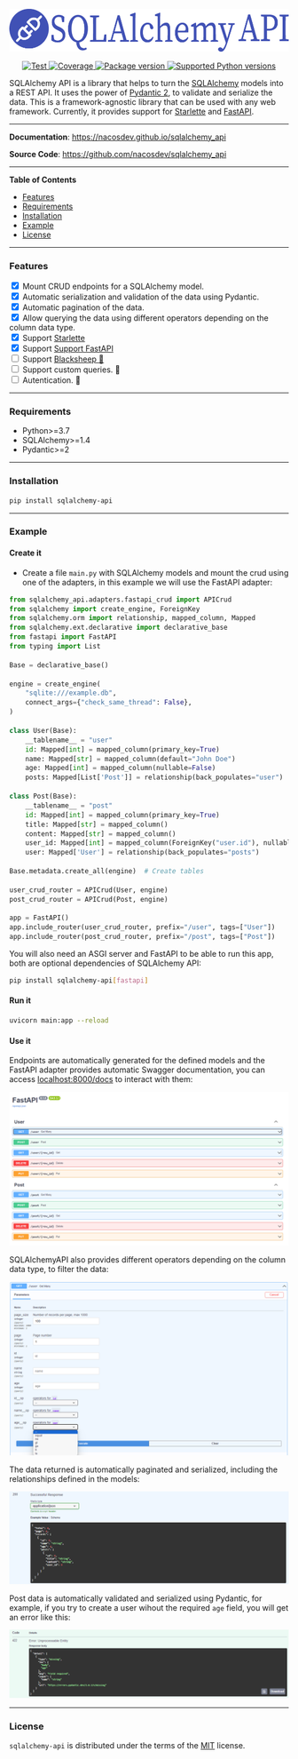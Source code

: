 <p align="center">
  <a><img src="https://raw.githubusercontent.com/nacosdev/sqlalchemy_api/main/docs/assets/images/sqlalchemy_api.png" alt="SQLalchemyAPI"></a>
</p>

<p align="center">
  <a href="https://github.com/nacosdev/sqlalchemy_api/actions?query=workflow%3ATests+event%3Apush+branch%3Amain" target="_blank">
      <img src="https://github.com/nacosdev/sqlalchemy_api/workflows/Tests/badge.svg?event=push&branch=main" alt="Test">
  </a>
  <a href="https://codecov.io/gh/nacosdev/sqlalchemy_api">
      <img src="https://codecov.io/gh/nacosdev/sqlalchemy_api/branch/main/graph/badge.svg" alt="Coverage">
  </a>
  <a href="https://pypi.org/project/sqlalchemy-api" target="_blank">
      <img src="https://img.shields.io/pypi/v/sqlalchemy-api?color=%2334D058&label=pypi%20package" alt="Package version">
  </a>
  <a href="https://pypi.org/project/sqlalchemy-api" target="_blank">
      <img src="https://img.shields.io/pypi/pyversions/fastapi.svg?color=%2334D058" alt="Supported Python versions">
  </a>
</p>

SQLAlchemy API is a library that helps to turn the [SQLAlchemy](https://www.sqlalchemy.org/) models into a REST API. It uses the power of [Pydantic 2](https://docs.pydantic.dev/dev-v2/), to validate and serialize the data. This is a framework-agnostic library that can be used with any web framework. Currently, it provides support for [Starlette](https://www.starlette.io/) and [FastAPI](https://fastapi.tiangolo.com/).

---

**Documentation**: <a href="https://nacosdev.github.io/sqlalchemy_api" target="_blank">https://nacosdev.github.io/sqlalchemy_api</a>

**Source Code**: <a href="https://github.com/nacosdev/sqlalchemy_api" target="_blank">https://github.com/nacosdev/sqlalchemy_api</a>

---

**Table of Contents**

- [Features](#features)
- [Requirements](#requirements)
- [Installation](#installation)
- [Example](#example)
- [License](#license)

---

### Features 

<p>
<input type="checkbox" checked> Mount CRUD endpoints for a SQLAlchemy model.<br/>
<input type="checkbox" checked> Automatic serialization and validation of the data using Pydantic.<br/>
<input type="checkbox" checked> Automatic pagination of the data.<br/>
<input type="checkbox" checked> Allow querying the data using different operators depending on the column data type.<br/>
<input type="checkbox" checked> Support <a href="https://github.com/encode/starlettehttps://github.com/encode/starlette">Starlette</a><br/>
<input type="checkbox" checked> Support <a href="https://github.com/tiangolo/fastapi">Support FastAPI</a><br/>
<input type="checkbox"> Support <a href="https://github.com/Neoteroi/BlackSheep">Blacksheep 🚧</a><br/>
<input type="checkbox"> Support custom queries. 🚧<br/>
<input type="checkbox"> Autentication. 🚧<br/>
</p>

---

### Requirements

- Python>=3.7
- SQLAlchemy>=1.4
- Pydantic>=2

---

### Installation

```bash
pip install sqlalchemy-api
```

---

### Example

#### Create it

- Create a file `main.py` with SQLAlchemy models and mount the crud using one of the adapters, in this example we will use the FastAPI adapter:

```python
from sqlalchemy_api.adapters.fastapi_crud import APICrud
from sqlalchemy import create_engine, ForeignKey
from sqlalchemy.orm import relationship, mapped_column, Mapped
from sqlalchemy.ext.declarative import declarative_base
from fastapi import FastAPI
from typing import List

Base = declarative_base()

engine = create_engine(
    "sqlite:///example.db",
    connect_args={"check_same_thread": False},
)

class User(Base):
    __tablename__ = "user"
    id: Mapped[int] = mapped_column(primary_key=True)
    name: Mapped[str] = mapped_column(default="John Doe")
    age: Mapped[int] = mapped_column(nullable=False)
    posts: Mapped[List['Post']] = relationship(back_populates="user")

class Post(Base):
    __tablename__ = "post"
    id: Mapped[int] = mapped_column(primary_key=True)
    title: Mapped[str] = mapped_column()
    content: Mapped[str] = mapped_column()
    user_id: Mapped[int] = mapped_column(ForeignKey("user.id"), nullable=False)
    user: Mapped['User'] = relationship(back_populates="posts")

Base.metadata.create_all(engine)  # Create tables

user_crud_router = APICrud(User, engine)
post_crud_router = APICrud(Post, engine)

app = FastAPI()
app.include_router(user_crud_router, prefix="/user", tags=["User"])
app.include_router(post_crud_router, prefix="/post", tags=["Post"])
```

You will also need an ASGI server and FastAPI to be able to run this app, both are optional dependencies of SQLAlchemy API:

```bash
pip install sqlalchemy-api[fastapi]
```

#### Run it

```bash
uvicorn main:app --reload
```

#### Use it
Endpoints are automatically generated for the defined models and the FastAPI adapter provides automatic Swagger documentation, you can access [localhost:8000/docs](localhost:8000/docs) to interact with them:

<p align="center">
  <a><img src="https://raw.githubusercontent.com/nacosdev/sqlalchemy_api/main/docs/assets/images/swagger-1.png" alt="Swagger"></a>
</p>

SQLAlchemyAPI also provides different operators depending on the column data type, to filter the data:

<p align="center">
  <a><img src="https://raw.githubusercontent.com/nacosdev/sqlalchemy_api/main/docs/assets/images/swagger-2.png" alt="Swagger2"></a>
</p>

The data returned is automatically paginated and serialized, including the relationships defined in the models:

<p align="center">
  <a><img src="https://raw.githubusercontent.com/nacosdev/sqlalchemy_api/main/docs/assets/images/swagger-3.png" alt="Swagger3"></a>
</p>

Post data is automatically validated and serialized using Pydantic, for example, if you try to create a user wihout the required `age` field, you will get an error like this:

<p align="center">
  <a><img src="https://raw.githubusercontent.com/nacosdev/sqlalchemy_api/main/docs/assets/images/swagger-4.png" alt="Swagger4"></a>
</p>

---

### License

`sqlalchemy-api` is distributed under the terms of the [MIT](https://spdx.org/licenses/MIT.html) license.
